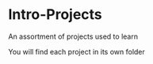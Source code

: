 # Intro-Projects
An assortment of projects used to learn

You will find each project in its own folder
